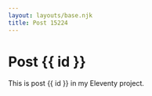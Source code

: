 ```yaml
---
layout: layouts/base.njk
title: Post 15224
---
```


# Post {{ id }}

This is post {{ id }} in my Eleventy project.
